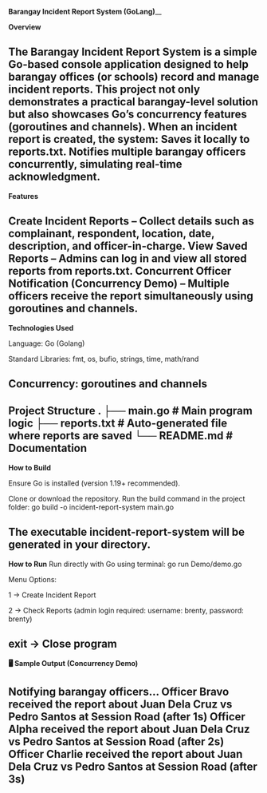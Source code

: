**Barangay Incident Report System (GoLang)**__

**Overview**

The Barangay Incident Report System is a simple Go-based console application designed to help barangay offices (or schools) record and manage incident reports.
This project not only demonstrates a practical barangay-level solution but also showcases Go’s concurrency features (goroutines and channels).
When an incident report is created, the system:
Saves it locally to reports.txt.
Notifies multiple barangay officers concurrently, simulating real-time acknowledgment.
--------------------------------------------------------------------------------------------------------------------------------------------------------------

**Features**

Create Incident Reports – Collect details such as complainant, respondent, location, date, description, and officer-in-charge.
View Saved Reports – Admins can log in and view all stored reports from reports.txt.
Concurrent Officer Notification (Concurrency Demo) – Multiple officers receive the report simultaneously using goroutines and channels.
--------------------------------------------------------------------------------------------------------------------------------------------------------------
**Technologies Used**

Language: Go (Golang)

Standard Libraries: fmt, os, bufio, strings, time, math/rand

Concurrency: goroutines and channels
--------------------------------------------------------------------------------------------------------------------------------------------------------------
**Project Structure**
.
├── main.go         # Main program logic
├── reports.txt     # Auto-generated file where reports are saved
└── README.md       # Documentation
--------------------------------------------------------------------------------------------------------------------------------------------------------------
**How to Build**

Ensure Go
 is installed (version 1.19+ recommended).

Clone or download the repository.
Run the build command in the project folder:
go build -o incident-report-system main.go

The executable incident-report-system will be generated in your directory.
--------------------------------------------------------------------------------------------------------------------------------------------------------------
**How to Run**
Run directly with Go using terminal:
go run Demo/demo.go

Menu Options:

1 → Create Incident Report

2 → Check Reports (admin login required: username: brenty, password: brenty)

exit → Close program
--------------------------------------------------------------------------------------------------------------------------------------------------------------
**🖥️ Sample Output (Concurrency Demo)**

Notifying barangay officers...
Officer Bravo received the report about Juan Dela Cruz vs Pedro Santos at Session Road (after 1s)
Officer Alpha received the report about Juan Dela Cruz vs Pedro Santos at Session Road (after 2s)
Officer Charlie received the report about Juan Dela Cruz vs Pedro Santos at Session Road (after 3s)
--------------------------------------------------------------------------------------------------------------------------------------------------------------


